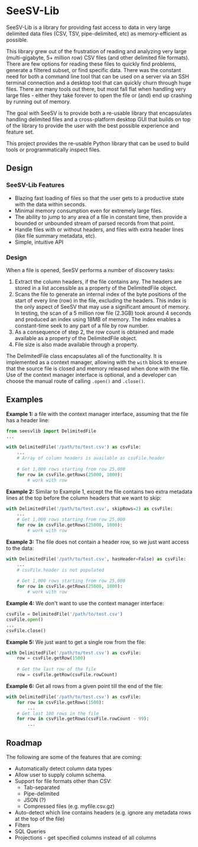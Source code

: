 # SeeSV-Lib



SeeSV-Lib is a library for providing fast access to data in very large delimited data files (CSV, TSV, pipe-delimited, etc) as memory-efficient as possible.

This library grew out of the frustration of reading and analyzing very large (multi-gigabyte, 5+ million row) CSV files (and other delimited file formats). There are few options for reading these files to quickly find problems, generate a filtered subset, or find specific data. There was the constant need for both a command line tool that can be used on a server via an SSH terminal connection and a desktop tool that can quickly churn through huge files. There are many tools out there, but most fall flat when handling very large files - either they take forever to open the file or (and) end up crashing by running out of memory.

The goal with SeeSV is to provide both a re-usable library that encapsulates handling delimited files and a cross-platform desktop GUI that builds on top of the library to provide the user with the best possible experience and feature set.

This project provides the re-usable Python library that can be used to build tools or programmatically inspect files.



## Design



### SeeSV-Lib Features

- Blazing fast loading of files so that the user gets to a productive state with the data within seconds.
- Minimal memory consumption even for extremely large files.
- The ability to jump to any area of a file in constant time, then provide a bounded or unbounded stream of parsed records from that point.
- Handle files with or without headers, and files with extra header lines (like file summary metadata, etc).
- Simple, intuitive API



### Design

When a file is opened, SeeSV performs a number of discovery tasks:

1. Extract the column headers, if the file contains any. The headers are stored in a list accessible as a property of the DelimitedFile object.
2. Scans the file to generate an internal index of the byte positions of the start of every line (row) in the file, excluding the headers. This index is the only  aspect of SeeSV that may use a significant amount of memory. In testing, the scan of a 5 million row file (2.3GB) took around 4 seconds and produced an index using 18MB of memory. The index enables a constant-time seek to any part of a file by row number.
3. As a consequence of step 2, the row count is obtained and made available as a property of the DelimitedFile object.
4. File size is also made available through a property.

The DelimitedFile class encapsulates all of the functionality. It is implemented as a context manager, allowing with the `with` block to ensure that the source file is closed and memory released when done with the file. Use of the context manager interface is optional, and a developer can choose the manual route of calling `.open()` and `.close()`.



## Examples



**Example 1:** a file with the context manager interface, assuming that the file has a header line:

```python
from seesvlib import DelimitedFile
...

with DelimitedFile('/path/to/test.csv') as csvFile:
    ...
    # Array of column headers is available as csvFile.header
    
    # Get 1,000 rows starting from row 25,000
    for row in csvFile.getRows(25000, 1000):
        # work with row
```



**Example 2:** Similar to Example 1, except the file contains two extra metadata lines at the top before the column headers that we want to skip:

```python
with DelimitedFile('/path/to/test.csv', skipRows=2) as csvFile:
    ...
    # Get 1,000 rows starting from row 25,000
    for row in csvFile.getRows(25000, 1000):
        # work with row
```



**Example 3:** The file does not contain a header row, so we just want access to the data:

```python
with DelimitedFile('/path/to/test.csv', hasHeader=False) as csvFile:
    ...
    # csvFile.header is not populated
    
    # Get 1,000 rows starting from row 25,000
    for row in csvFile.getRows(25000, 1000):
        # work with row
```



**Example 4:** We don't want to use the context manager interface:

```python
csvFile = DelimitedFile('/path/to/test.csv')
csvFile.open()
...
csvFile.close()
```



**Example 5:** We just want to get a single row from the file:

```python
with DelimitedFile('/path/to/test.csv') as csvFile:
    row = csvFile.getRow(1500)
    
    # Get the last row of the file
    row = csvFile.getRow(csvFile.rowCount)
```



**Example 6:**  Get all rows from a given point till the end of the file:

```python
with DelimitedFile('/path/to/test.csv') as csvFile:
    for row in csvFile.getRows(1500):
        ...
    # Get last 100 rows in the file
    for row in csvFile.getRows(csvFile.rowCount - 99):
        ...
```



## Roadmap

The following are some of the features that are coming:

- Automatically detect column data types
- Allow user to supply column schema.
- Support for file formats other than CSV:
  - Tab-separated
  - Pipe-delimited
  - JSON (?)
  - Compressed files (e.g. myfile.csv.gz)
- Auto-detect which line contains headers (e.g. ignore any metadata rows at the top of the file)
- Filters
- SQL Queries
- Projections - get specified columns instead of all columns